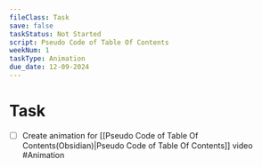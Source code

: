 ```yaml
---
fileClass: Task
save: false
taskStatus: Not Started
script: Pseudo Code of Table Of Contents
weekNum: 1
taskType: Animation
due_date: 12-09-2024
---
```



# Task

- [ ] Create animation for [[Pseudo Code of Table Of Contents(Obsidian)|Pseudo Code of Table Of Contents]] video #Animation